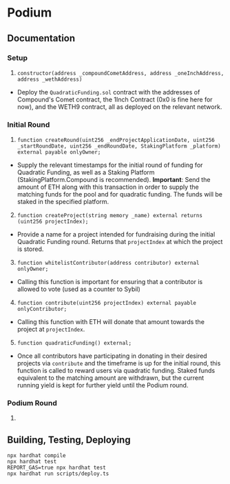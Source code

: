 # Podium

## Documentation

### Setup

1. `constructor(address _compoundCometAddress, address _oneInchAddress, address _wethAddress)`
* Deploy the `QuadraticFunding.sol` contract with the addresses of Compound's Comet contract, the 1Inch Contract (0x0 is fine here for now), and the WETH9 contract, all as deployed on the relevant network.

### Initial Round

1. `function createRound(uint256 _endProjectApplicationDate, uint256 _startRoundDate, uint256 _endRoundDate, StakingPlatform _platform) external payable onlyOwner;`
* Supply the relevant timestamps for the initial round of funding for Quadratic Funding, as well as a Staking Platform (StakingPlatform.Compound is recommended). **Important**: Send the amount of ETH along with this transaction in order to supply the matching funds for the pool and for quadratic funding. The funds will be staked in the specified platform.

2. `function createProject(string memory _name) external returns (uint256 projectIndex);`
* Provide a name for a project intended for fundraising during the initial Quadratic Funding round. Returns that `projectIndex` at which the project is stored.

3. `function whitelistContributor(address contributor) external onlyOwner;`
* Calling this function is important for ensuring that a contributor is allowed to vote (used as a counter to Sybil)

4. `function contribute(uint256 projectIndex) external payable onlyContributor;`
* Calling this function with ETH will donate that amount towards the project at `projectIndex`.

5. `function quadraticFunding() external;`
* Once all contributors have participating in donating in their desired projects via `contribute` and the timeframe is up for the initial round, this function is called to reward users via quadratic funding. Staked funds equivalent to the matching amount are withdrawn, but the current running yield is kept for further yield until the Podium round.

### Podium Round

1. 

## Building, Testing, Deploying
```
npx hardhat compile
npx hardhat test
REPORT_GAS=true npx hardhat test
npx hardhat run scripts/deploy.ts
```
